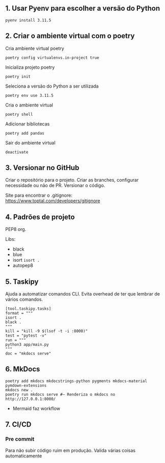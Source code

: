 ## 1. Usar Pyenv para escolher a versão do Python

`pyenv install 3.11.5`

## 2. Criar o ambiente virtual com o poetry

Cria ambiente virtual poetry

`poetry config virtualenvs.in-project true` 

Inicializa projeto poetry

`poetry init`

Seleciona a versão do Python a ser utilizada

`poetry env use 3.11.5`

Cria o ambiente virtual

`poetry shell`

Adicionar bibliotecas

`poetry add pandas`

Sair do ambiente virtual

`deactivate`

## 3. Versionar no GitHub

Criar o repositório para o projeto. Criar as branches, configurar necessidade ou não de PR. Versionar o código. 

Site para encontrar o .gitignore: https://www.toptal.com/developers/gitignore

## 4. Padrões de projeto

PEP8 org.

Libs:
* black
* blue
* isort
`isort .` 
* autopep8

## 5. Taskipy

Ajuda a automatizar comandos CLI. Evita overhead de ter que lembrar de vários comandos.

```
[tool.taskipy.tasks]
format = """
isort .
black .
"""
kill = "kill -9 $(lsof -t -i :8000)"
test = "pytest -v"
run = """
python3 app/main.py
"""
doc = "mkdocs serve"
```

## 6. MkDocs

```
poetry add mkdocs mkdocstrings-python pygments mkdocs-material pymdown-extensions
mkdocs new .
poetry run mkdocs serve #— Renderiza o mkdocs no http://127.0.0.1:8000/
```

* Mermaid faz workflow


## 7. CI/CD


### Pre commit 

Para não subir código ruim em produção. Valida várias coisas automaticamente